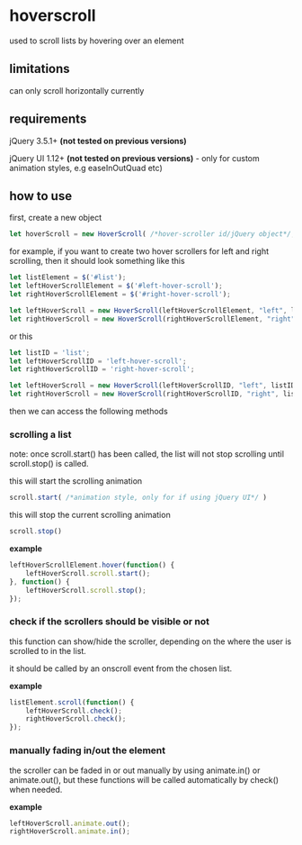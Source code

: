 # hoverscroll

used to scroll lists by hovering over an element

## limitations

can only scroll horizontally currently

## requirements
jQuery 3.5.1+ **(not tested on previous versions)**

jQuery UI 1.12+ **(not tested on previous versions)** - only for custom animation styles, e.g easeInOutQuad etc)

## how to use
first, create a new object

```javascript
let hoverScroll = new HoverScroll( /*hover-scroller id/jQuery object*/, /*scroll direction*/, /*list id/jQuery object*/ );
```

for example, if you want to create two hover scrollers for left and right scrolling, then it should look something like this

```javascript
let listElement = $('#list');
let leftHoverScrollElement = $('#left-hover-scroll');
let rightHoverScrollElement = $('#right-hover-scroll');

let leftHoverScroll = new HoverScroll(leftHoverScrollElement, "left", listElement);
let rightHoverScroll = new HoverScroll(rightHoverScrollElement, "right", listElement);
```

or this

```javascript
let listID = 'list';
let leftHoverScrollID = 'left-hover-scroll';
let rightHoverScrollID = 'right-hover-scroll';

let leftHoverScroll = new HoverScroll(leftHoverScrollID, "left", listID);
let rightHoverScroll = new HoverScroll(rightHoverScrollID, "right", listID);
```

then we can access the following methods

### scrolling a list
note: once scroll.start() has been called, the list will not stop scrolling until scroll.stop() is called.

this will start the scrolling animation

```javascript
scroll.start( /*animation style, only for if using jQuery UI*/ )
```

this will stop the current scrolling animation

```javascript
scroll.stop()
```

**example**

```javascript
leftHoverScrollElement.hover(function() {
	leftHoverScroll.scroll.start();
}, function() {
	leftHoverScroll.scroll.stop();
});
```

### check if the scrollers should be visible or not
this function can show/hide the scroller, depending on the where the user is scrolled to in the list.

it should be called by an onscroll event from the chosen list.

**example**

```javascript
listElement.scroll(function() {
	leftHoverScroll.check();
	rightHoverScroll.check();
});
```

### manually fading in/out the element
the scroller can be faded in or out manually by using animate.in() or animate.out(), but these functions will be called automatically by check() when needed.

**example**

```javascript
leftHoverScroll.animate.out();
rightHoverScroll.animate.in();
```
